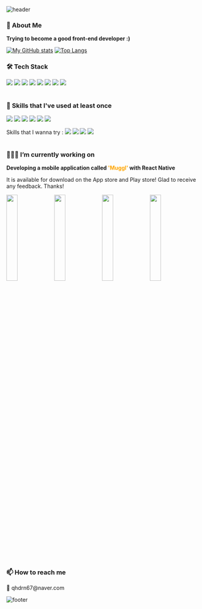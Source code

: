 ![header](https://capsule-render.vercel.app/api?type=waving&color=0:74ebd5,100:ACB6E5&height=150&section=header)

<h3>👋 About Me</h3> 
<strong> Trying to become a good front-end developer :) </strong>
</p>

[![My GitHub stats](https://github-readme-stats.vercel.app/api?username=rovin0805&show_icons=true&count_private=true)](https://github.com/anuraghazra/github-readme-stats)
[![Top Langs](https://github-readme-stats.vercel.app/api/top-langs/?username=rovin0805&layout=compact)](https://github.com/anuraghazra/github-readme-stats)

<h3>🛠 Tech Stack</h3>
<div style="flex">
  <img src="https://img.shields.io/badge/Javascript-F7DF1E?style=flat-square&logo=Javascript&logoColor=white"/>
  <img src="https://img.shields.io/badge/React-61DAFB?style=flat-square&logo=React&logoColor=white"/>
  <img src="https://img.shields.io/badge/ReactNative-0088CC?style=flat-square&logo=React&logoColor=white"/>
  <img src="https://img.shields.io/badge/Expo-000020?style=flat-square&logo=expo&logoColor=white"/>
  <img src="https://img.shields.io/badge/HTML-E34F26?style=flat-square&logo=HTML5&logoColor=white"/>
  <img src="https://img.shields.io/badge/CSS-1572B6?style=flat-square&logo=css3&logoColor=white"/>
  <img src="https://img.shields.io/badge/StyledComponents-DB7093?style=flat-square&logo=styledcomponents&logoColor=white"/>
  <img src="https://img.shields.io/badge/Firebase-FFCA28?style=flat-square&logo=firebase&logoColor=white"/>
</div>
</br>

<h3>🌱 Skills that I've used at least once</h3>
<div style="flex;">
  <img src="https://img.shields.io/badge/Typescript-3178C6?style=flat-square&logo=typescript&logoColor=white"/>
  <img src="https://img.shields.io/badge/Redux-764ABC?style=flat-square&logo=redux&logoColor=white"/>
  <img src="https://img.shields.io/badge/Node-339933?style=flat-square&logo=node.js&logoColor=white"/>
  <img src="https://img.shields.io/badge/Graphql-E10098?style=flat-square&logo=graphql&logoColor=white"/>
  <img src="https://img.shields.io/badge/Apollo-311C87?style=flat-square&logo=apollo-graphql&logoColor=white"/>
  <img src="https://img.shields.io/badge/Prisma-2D3748?style=flat-square&logo=prisma&logoColor=white"/>
</div>
</p> 
<div style="flex;">
  Skills that I wanna try :
  <img src="https://img.shields.io/badge/NextJs-000000?style=flat-square&logo=next.js&logoColor=white"/>
  <img src="https://img.shields.io/badge/NestJs-E0234E?style=flat-square&logo=nestjs&logoColor=white"/>
  <img src="https://img.shields.io/badge/GatsbyJS-663399?style=flat-square&logo=Gatsby&logoColor=white"/>
  <img src="https://img.shields.io/badge/Gulp-CF4647?style=flat-square&logo=Gulp&logoColor=white"/>
</div>  
</br>

<h3>👩🏻‍💻 I’m currently working on</h3>
<strong>Developing a mobile application called <font color="orange">'Muggl'</font> with React Native </strong>
<p>It is available for download on the App store and Play store! Glad to receive any feedback. Thanks!</p>
<div style="flex">
  <img width="24%" src="https://user-images.githubusercontent.com/31675683/139572469-df0d9675-bb71-49d9-8859-279739b102b2.gif"/>
  <img width="24%" src="https://user-images.githubusercontent.com/31675683/139572437-6c2aea78-ac29-4cf8-832b-34dbe78f7b2b.gif" />
  <img width="24%" src="https://user-images.githubusercontent.com/31675683/139572442-f0300860-2759-4d61-b7ec-87550f1585f9.gif"/>
  <img width="24%" src="https://user-images.githubusercontent.com/31675683/139572447-68c6e3a4-4d4e-4cca-a8a5-e5602403f554.gif" />
</div>
</br>
  
<h3>📫 How to reach me</h3>
<p>📩 qhdrn67@naver.com</p>

![footer](https://capsule-render.vercel.app/api?type=waving&&color=0:ACB6E5,100:74ebd5&height=150&section=footer)
